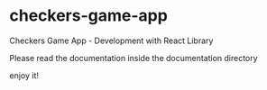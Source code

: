 # checkers-game-app
Checkers Game App - Development with React Library

Please read the documentation inside the documentation directory

enjoy it!
